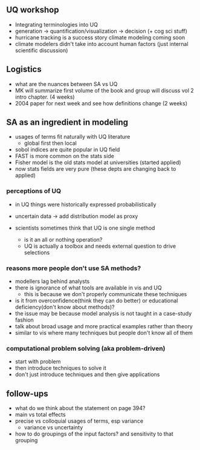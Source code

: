 
## UQ workshop

* Integrating terminologies into UQ
* generation -> quantification/visualization -> decision (+ cog sci stuff)
* hurricane tracking is a success story climate modeling coming soon
* climate modelers didn't take into account human factors
  (just internal scientific discussion)

## Logistics

* what are the nuances between SA vs UQ
* MK will summarize first volume of the book and group will discuss vol 2
  intro chapter. (4 weeks)
* 2004 paper for next week and see how definitions change (2 weeks)

## SA as an ingredient in modeling

* usages of terms fit naturally with UQ literature
  * global first then local
* sobol indices are quite popular in UQ field
* FAST is more common on the stats side
* Fisher model is the old stats model at universities (started applied)
* now stats fields are very pure (these depts are changing back to applied)

### perceptions of UQ

* in UQ things were historically expressed probabilistically
* uncertain data -> add distribution model as proxy

* scientists sometimes think that UQ is one single method
  * is it an all or nothing operation?
  * UQ is actually a toolbox and needs external question to drive selections

### reasons more people don't use SA methods?

* modellers lag behind analysts
* there is ignorance of what tools are available in vis and UQ
  * this is because we don't properly communicate these techniques
* is it from overconfidence(think they can do better) or
  educational deficiency(don't know about methods)?
* the issue may be because model analysis is not taught
  in a case-study fashion
* talk about broad usage and more practical examples rather than theory
* similar to vis where many techniques but people don't know all of them

### computational problem solving (aka problem-driven)

* start with problem
* then introduce techniques to solve it
* don't just introduce techniques and then give applications

## follow-ups

* what do we think about the statement on page 394?
* main vs total effects
* precise vs colloquial usages of terms, esp variance
  * variance vs uncertainty
* how to do groupings of the input factors? and sensitivity to that grouping
